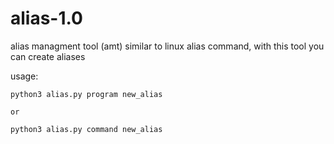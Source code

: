 # alias-1.0
alias managment tool (amt) similar to linux alias command, with this tool you can create aliases 

usage:

    python3 alias.py program new_alias

    or

    python3 alias.py command new_alias

  
